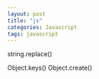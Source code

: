 ```yaml
---
layout: post
title: "js"
categories: Javascript
tags: javascript
---
```

string.replace()

Object.keys()
Object.create()
